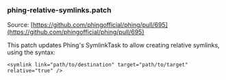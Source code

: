 ### phing-relative-symlinks.patch

Source: [https://github.com/phingofficial/phing/pull/695](https://github.com/phingofficial/phing/pull/695)

This patch updates Phing's SymlinkTask to allow creating relative symlinks, using the syntax:

```
<symlink link="path/to/destination" target="path/to/target" relative="true" />
```
